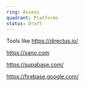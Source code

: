 ```yaml
---
ring: Assess
quadrant: Platforms
status: Draft
---
```


Tools like https://directus.io/

https://xano.com


https://supabase.com/

https://firebase.google.com/
